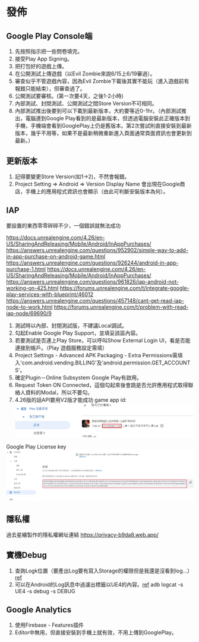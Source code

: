# 發佈

## Google Play Console端
1. 先按照指示把一些問卷填完。
2. 接受Play App Signing。
3. 把打包好的遊戲上傳。
4. 在公開測試上傳遊戲（以Evil Zombie來說6/15上6/19審過）。
5. 審查似乎不管遊戲內容，因為Evil Zombie下載後其實不能玩（進入遊戲前有報錯只能結束），但審查過了。
6. 公開測試要審核。(第一次要4天，之後1-2小時)
7. 內部測試、封閉測試、公開測試之間Store Version不可相同。
8. 內部測試推出後要到可以下載到最新版本，大約要等近0-1hr。（內部測試推出，電腦連到Google Play看到的是最新版本，但透過電腦安裝此正確版本到手機，手機端會看到GooglePlay上仍是舊版本。第2次嘗試則直接安裝到最新版本，幾乎不用等，如果不是最新稍微重新進入頁面通常頁面資訊也會更新到最新。）

## 更新版本
1. 記得要變更Store Version(如1->2)，不然會報錯。
2. Project Setting => Android => Version Display Name 會出現在Google商店，手機上的應用程式資訊也會顯示（由此可判斷安裝版本為何）。

## IAP
要設置的東西零零碎碎不少，一個錯誤就無法成功

https://docs.unrealengine.com/4.26/en-US/SharingAndReleasing/Mobile/Android/InAppPurchases/
https://answers.unrealengine.com/questions/952902/simple-way-to-add-in-app-purchase-on-android-game.html
https://answers.unrealengine.com/questions/926244/android-in-app-purchase-1.html
https://docs.unrealengine.com/4.26/en-US/SharingAndReleasing/Mobile/Android/InAppPurchases/
https://answers.unrealengine.com/questions/961826/iap-android-not-working-on-425.html
https://forums.unrealengine.com/t/integrate-google-play-services-with-blueprint/46012
https://answers.unrealengine.com/questions/457148/cant-get-read-iap-node-to-work.html
https://forums.unrealengine.com/t/problem-with-read-iap-node/69690/9

1. 測試時以內部、封閉測試版，不建議Local調試。
2. 勾起Enable Google Play Support，並填妥該區內容。
3. 若要測試是否連上Play Store，可以呼叫Show External Login UI，看是否能連接到帳戶。（Play 遊戲服務設定需填）
4. Project Settings - Advanced APK Packaging - Extra Permissions需填入'com.android.vending.BILLING'及'android.permission.GET_ACCOUNTS'。
5. 確定Plugin－Online Subsystem Google Play有啟用。
6. Request Token ON Connected，這個勾起來後會跳是否允許應用程式取得聯絡人資料的Modal，所以不要勾。
7. 4.26版的話API要用V2版才能成功
game app id:
![game app id](assets/game-app-id.jpg)

Google Play License key
![Google Play License key](assets/google-play-license-key.jpg)

## 隱私權
過去星繪製作的隱私權網址連結
https://privacy-b9da8.web.app/

## 實機Debug
1. 查詢Logk位置（要產出Log要有寫入Storage的權限但是我還是沒看到log...）[ref](https://answers.unrealengine.com/questions/134079/where-can-i-find-the-ue4-log-file-on-android-devic.html)
2. 可以在Android的Log訊息中過濾出標籤以UE4的內容。[ref](https://forums.unrealengine.com/t/debugging-mobile/56094/2)
        adb logcat -s UE4 -s debug -s DEBUG

## Google Analytics
1. 使用Firebase - Features插件
2. Editor中無用，但直接安裝到手機上就有效，不用上傳到GooglePlay。

